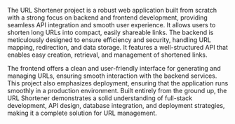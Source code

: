 The URL Shortener project is a robust web application built from scratch with a strong focus on backend and frontend development, providing seamless API integration and smooth user experience. It allows users to shorten long URLs into compact, easily shareable links. The backend is meticulously designed to ensure efficiency and security, handling URL mapping, redirection, and data storage. It features a well-structured API that enables easy creation, retrieval, and management of shortened links.

The frontend offers a clean and user-friendly interface for generating and managing URLs, ensuring smooth interaction with the backend services. This project also emphasizes deployment, ensuring that the application runs smoothly in a production environment. Built entirely from the ground up, the URL Shortener demonstrates a solid understanding of full-stack development, API design, database integration, and deployment strategies, making it a complete solution for URL management.
